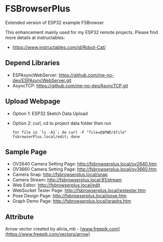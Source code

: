 # FSBrowserPlus
Extended version of ESP32 example FSBrowser

This enhancement mainly used for my ESP32 remote projects. Please find more details at instructables:

- <https://www.instructables.com/id/Robot-Cat/>

## Depend Libraries
- ESPAsyncWebServer: <https://github.com/me-no-dev/ESPAsyncWebServer.git>
- AsyncTCP: <https://github.com/me-no-dev/AsyncTCP.git>

## Upload Webpage
- Option 1: ESP32 Sketch Data Upload
- Option 2: curl, cd to project data folder then run

    ```
    for file in `ls -A1`; do curl -F "file=@$PWD/$file" fsbrowserPlus.local/edit; done
    ```

## Sample Page
- OV2640 Camera Setting Page: <http://fsbrowserplus.local/ov2640.htm>
- OV3660 Camera Setting Page: <http://fsbrowserplus.local/ov3660.htm>
- Camera Snap: <http://fsbrowserplus.local/snap>
- Camera Stream: <http://fsbrowserplus.local:81/stream>
- Web Editor: <http://fsbrowserplus.local/edit>
- WebSocket Tester Page: <http://fsbrowserplus.local/wstester.htm>
- Pose Design Page: <http://fsbrowserplus.local/pose.htm>
- Graph Demo Page: <http://fsbrowserplus.local/graphs.htm>

## Attribute
Arrow vector created by alicia_mb - [www.freepik.com](https://www.freepik.com/vectors/arrow)